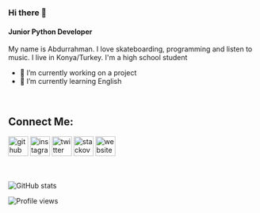 ### Hi there 👋

#### Junior Python Developer
My name is Abdurrahman. I love skateboarding, programming and listen to music. I live in Konya/Turkey. I'm a high school student

- 🔭 I’m currently working on a project 
- 🌱 I’m currently learning English 

<br />

## Connect Me:
[<img src='https://cdn.jsdelivr.net/npm/simple-icons@3.0.1/icons/github.svg' alt='github' height='40'>](https://github.com/miniyazilimci)  [<img src='https://cdn.jsdelivr.net/npm/simple-icons@3.0.1/icons/instagram.svg' alt='instagram' height='40'>](https://www.instagram.com/miniyazilimci/)  [<img src='https://cdn.jsdelivr.net/npm/simple-icons@3.0.1/icons/twitter.svg' alt='twitter' height='40'>](https://twitter.com/miniyazilimci)  [<img src='https://cdn.jsdelivr.net/npm/simple-icons@3.0.1/icons/stackoverflow.svg' alt='stackoverflow' height='40'>](https://stackoverflow.com/users/miniyazilimci)  [<img src='https://cdn.jsdelivr.net/npm/simple-icons@3.0.1/icons/icloud.svg' alt='website' height='40'>](https://gencyazilimci.com)  
<br />
<br />

![GitHub stats](https://github-readme-stats.vercel.app/api?username=miniyazilimci&show_icons=true)  

![Profile views](https://gpvc.arturio.dev/miniyazilimci)  
